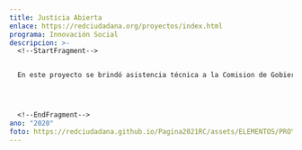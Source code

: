 ```yaml
---
title: Justicia Abierta
enlace: https://redciudadana.org/proyectos/index.html
programa: Innovación Social
descripcion: >-
  <!--StartFragment-->


  En este proyecto se brindó asistencia técnica a la Comision de Gobierno Abierto y Electronico (GAE) para el Plan de Gobierno Abierto. Este proyecto trae consigo un acompañamiento en las fases posteriores, de co-creación y definición del plan de Gobierno Abierto.




  <!--EndFragment-->
ano: "2020"
foto: https://redciudadana.github.io/Pagina2021RC/assets/ELEMENTOS/PROYECTOS/06_Justicia%20Abierta.jpg
---
```

